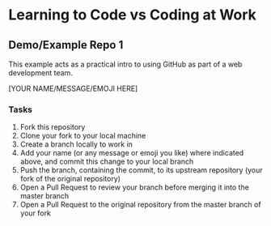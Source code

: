 # Learning to Code vs Coding at Work

## Demo/Example Repo 1

This example acts as a practical intro to using GitHub as part of a web development team.

[YOUR NAME/MESSAGE/EMOJI HERE]

### Tasks

1. Fork this repository
2. Clone your fork to your local machine
3. Create a branch locally to work in
4. Add your name (or any message or emoji you like) where indicated above, and commit this change to your local branch
5. Push the branch, containing the commit, to its upstream repository (your fork of the original repository)
6. Open a Pull Request to review your branch before merging it into the master branch
7. Open a Pull Request to the original repository from the master branch of your fork
